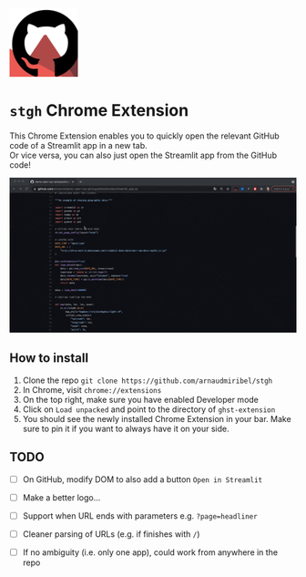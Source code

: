 <img src="./icon.png" width="120px">

# `stgh` Chrome Extension

This Chrome Extension enables you to quickly open the relevant GitHub code of a Streamlit app in a new tab.  
Or vice versa, you can also just open the Streamlit app from the GitHub code!

<img src="./stgh.gif">

## How to install

1. Clone the repo `git clone https://github.com/arnaudmiribel/stgh`
2. In Chrome, visit `chrome://extensions`
3. On the top right, make sure you have enabled Developer mode
4. Click on `Load unpacked` and point to the directory of `ghst-extension`
5. You should see the newly installed Chrome Extension in your bar. Make sure to pin it if you want to always have it on your side.

## TODO

- [ ] On GitHub, modify DOM to also add a button `Open in Streamlit` 
- [ ] Make a better logo...
- [ ] Support when URL ends with parameters e.g. `?page=headliner`
- [ ] Cleaner parsing of URLs (e.g. if finishes with `/`)
- [ ] If no ambiguity (i.e. only one app), could work from anywhere in the repo

